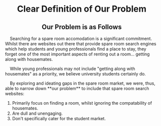 <h1 align="center">Clear Definition of Our Problem</h1>

<h2 align="center">Our Problem is as Follows</h2> 

<p>&nbsp;&nbsp;&nbsp;&nbsp;Searching for a spare room accomodation is a significant commitment. Whilst there are websites out there that provide spare room search engines which help students and young professionals find a place to stay, they forget one of the most important aspects of renting out a room... getting along with housemates.</p>

<p>&nbsp;&nbsp;&nbsp;&nbsp;While young professionals may not include "getting along with housemates" as a priority, we believe university students certainly do.

<p>&nbsp;&nbsp;&nbsp;&nbsp;By exploring and ideating gaps in the spare room market, we were, thus, able to narrow down **our problem** to include that spare room search websites:</p>

1. Primarily focus on finding a room, whilst ignoring the compatability of housemates.
2. Are dull and unengaging.
3. Don't specifically cater for the student market.

